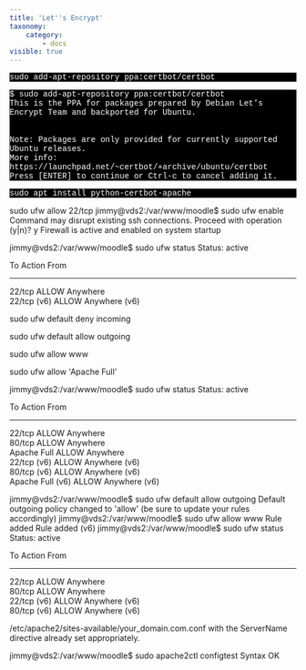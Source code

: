 ```yaml
---
title: 'Let''s Encrypt'
taxonomy:
    category:
        - docs
visible: true
---
```


<p style="font-family:Courier; color:white; background-color:black;">
sudo add-apt-repository ppa:certbot/certbot
    </p>
<p style="font-family:Courier; color:white; background-color:black;">   
$ sudo add-apt-repository ppa:certbot/certbot<br>
 This is the PPA for packages prepared by Debian Let's Encrypt Team and backported for Ubuntu.<br>
  <br>
<br>
Note: Packages are only provided for currently supported Ubuntu releases.<br>
 More info: https://launchpad.net/~certbot/+archive/ubuntu/certbot<br>
Press [ENTER] to continue or Ctrl-c to cancel adding it.
  </p>
  
  
 
 <p style="font-family:Courier; color:white; background-color:black;">
sudo apt install python-certbot-apache
</p>
sudo ufw allow 22/tcp
jimmy@vds2:/var/www/moodle$ sudo ufw enable
Command may disrupt existing ssh connections. Proceed with operation (y|n)? y
Firewall is active and enabled on system startup


jimmy@vds2:/var/www/moodle$ sudo ufw status
Status: active

To                         Action      From
--                         ------      ----
22/tcp                     ALLOW       Anywhere                  
22/tcp (v6)                ALLOW       Anywhere (v6)   

sudo ufw default deny incoming

sudo ufw default allow outgoing

sudo ufw allow www

sudo ufw allow 'Apache Full'

jimmy@vds2:/var/www/moodle$ sudo ufw status
Status: active

To                         Action      From
--                         ------      ----
22/tcp                     ALLOW       Anywhere                  
80/tcp                     ALLOW       Anywhere                  
Apache Full                ALLOW       Anywhere                  
22/tcp (v6)                ALLOW       Anywhere (v6)             
80/tcp (v6)                ALLOW       Anywhere (v6)             
Apache Full (v6)           ALLOW       Anywhere (v6)    


jimmy@vds2:/var/www/moodle$ sudo ufw default allow outgoing
Default outgoing policy changed to 'allow'
(be sure to update your rules accordingly)
jimmy@vds2:/var/www/moodle$ sudo ufw allow www
Rule added
Rule added (v6)
jimmy@vds2:/var/www/moodle$ sudo ufw status
Status: active

To                         Action      From
--                         ------      ----
22/tcp                     ALLOW       Anywhere                  
80/tcp                     ALLOW       Anywhere                  
22/tcp (v6)                ALLOW       Anywhere (v6)             
80/tcp (v6)                ALLOW       Anywhere (v6)       

/etc/apache2/sites-available/your_domain.com.conf with the ServerName directive already set appropriately.

jimmy@vds2:/var/www/moodle$ sudo apache2ctl configtest
Syntax OK




